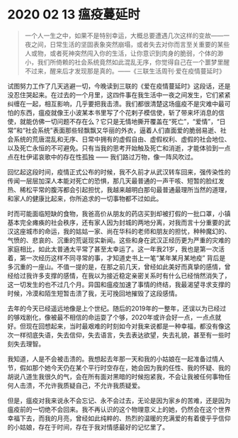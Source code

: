# 2020 02 13 瘟疫蔓延时

> 一个人一生之中，如果不是特别幸运，大概总要遭遇几次这样的变故——一夜之间，日常生活的坚固表象突然崩塌，或者失去对你而言至关重要的某些人或物，或者死神突然闯入你的生活，让你意识到肉身的脆弱，个体的渺小，我们所倚赖的社会系统竟然如此混乱无序，你觉得自己在一个噩梦里醒不过来，醒来后才发现那是真的。——《三联生活周刊·爱在疫情蔓延时》

试图努力工作了几天逃避一切，今晚读到三联的《爱在疫情蔓延时》这段话，还是没忍住哭起来。在过去的一个月里，这四件事在我生活中一夜之间发生，它们紧紧纠缠在一起，相互影响，几乎要把我击溃。我们都很清楚这场瘟疫不是灾难中最可怕的东西，瘟疫就像王小波某本书里写了个花剌子模信使，斩了带来坏消息的信使，就能仿佛一切问题不存在么？它只是无情地撕开覆盖在“死亡”，“爱情”，“日常”和“社会系统”表面那些轻飘飘又华丽的外衣，逼着人们直面爱的脆弱易逝、社会系统的荒唐混乱和无序、日常中拥有的虚假自由、虚假权利、虚假的社会地位、以及死亡永恒的不可避免。只有当我的思考开始触及死亡和消逝，才能体验到一点点在杜伊诺哀歌中的存在性孤独 —— 我们路过万物，像一阵风吹过。

回忆起这段时间，疫情正式公布的时候，我不久前才从武汉转车回来，强传染性的传闻一层层加深人本能对死亡的恐惧，那几天最普通的一声干咳、短暂的脸红发热、稀松平常的腹泻都会引起担忧，我越来越明白那句最普通最理所当然的道理，和家人的健康比起来，你所追求的一切事物都不过如此。

时而可能面临短缺的食物，我爸高价从朋友的药店买到却被打假的一批口罩，小镇基本完全瘫痪的社会秩序，还有家人因为封城的两地分离，对我而言十分重要的武汉这座城市的命运，我的姑姑一家、尚在华科的老师和朋友的担忧，种种魔幻的、气愤的、悲哀的、沉重的荒诞现实新闻。这些和身在武汉正经历更为严重的灾难的家庭相比，如此太普通太平常了甚至太幸运了。这一年我21岁，我也是第一次活着，第一次经历这样不同寻常的事，才知道史书上一笔“某年某月某地疫” 背后是多沉重的一座山。不值一提的是，在那之前几天，曾经如此美好而真挚的感情，曾经给过我许多支撑的感情，在我以为接近稳定亲密关系时有什么已经悄然消失了，这一切发生的也不过几个月。异国和瘟疫加速了事情的终结，我最渴望寻求支撑的时候，冷漠和陌生短暂击溃了我，无可挽回地摧毁了这段感情。

去年的今天已经遥远地像是上个世纪。随后的2019年的一整年，还误以为已经过的够戏剧化，像被最不相信的命运耍了个够，2020年或许会好一点，一点点就好。但现在回想起来，当时最艰难的时刻如今对我来说都是一种幸福，都没有像这次一样彻底失语，失去信仰，失去语言，失去表达欲望，失去礼貌，甚至有一些时刻失去理智。

我知道，人是不会被击溃的。我想起去年那一天和我的小姑娘在一起准备过情人节，假如那个她今天仍在某个平行时空存在，她会因为我的任性、我的怀疑、我的胡说八道生我很久的气，会在所有面对黑暗的时候抱紧我，不会让我被任何事物任何人击溃，不允许我质疑自己，不允许我质疑爱。

但是，瘟疫对我来说永不会忘记、永不会过去，无论是因为家乡的苦难，还是因为瘟疫前的一切绝不会回来。我不再认识的这个物理意义上的她，仍然会在这个世界幸福下去，而我的月亮，曾经如此纯粹的、热烈的温暖的充满爱的有着傻乎乎信仰的小姑娘，存在于时间，存在于我对情感最好的记忆里了。